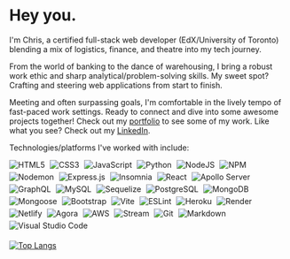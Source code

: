 # Hey you.

I'm Chris, a certified full-stack web developer (EdX/University of Toronto) blending a mix of logistics, finance, and theatre into my tech journey.

From the world of banking to the dance of warehousing, I bring a robust work ethic and sharp analytical/problem-solving skills. My sweet spot? Crafting and steering web applications from start to finish.

Meeting and often surpassing goals, I'm comfortable in the lively tempo of fast-paced work settings. Ready to connect and dive into some awesome projects together! Check out my [portfolio](<http://chrisgodinho.com/>) to see some of my work. Like what you see? Check out my [LinkedIn](<https://www.linkedin.com/in/cristianobgodinho/>).

Technologies/platforms I've worked with include:

<img alt="HTML5" style="margin-right: 1%; margin-bottom: 1%" src="https://img.shields.io/badge/HTML5-grey?style=for-the-badge&logo=html5&logoColor=E34F26">
<img alt="CSS3" style="margin-right: 1%; margin-bottom: 1%" src="https://img.shields.io/badge/CSS3-grey?style=for-the-badge&logo=css3&logoColor=1572B6">
<img alt="JavaScript" style="margin-right: 1%; margin-bottom: 1%" src="https://img.shields.io/badge/JavaScript-grey?style=for-the-badge&logo=javascript">
<img alt="Python" style="margin-right: 1%; margin-bottom: 1%" src="https://img.shields.io/badge/Python-grey?style=for-the-badge&logo=python&logoColor=3776AB">
<img alt="NodeJS" style="margin-right: 1%; margin-bottom: 1%" src="https://img.shields.io/badge/node.js-grey?style=for-the-badge&logo=node.js&logoColor=339933">
<img alt="NPM" style="margin-right: 1%; margin-bottom: 1%" src="https://img.shields.io/badge/NPM-grey?style=for-the-badge&logo=npm&logoColor=CB3837">
<img alt="Nodemon" style="margin-right: 1%; margin-bottom: 1%" src="https://img.shields.io/badge/Nodemon-grey?style=for-the-badge&logo=nodemon&logoColor=76D04B">
<img alt="Express.js" style="margin-right: 1%; margin-bottom: 1%" src="https://img.shields.io/badge/express.js-grey?style=for-the-badge&logo=express&logoColor=000000">
<img alt="Insomnia" style="margin-right: 1%; margin-bottom: 1%" src="https://img.shields.io/badge/Insomnia-grey?style=for-the-badge&logo=insomnia&logoColor=4000BF">
<img alt="React" style="margin-right: 1%; margin-bottom: 1%" src="https://img.shields.io/badge/React-grey?style=for-the-badge&logo=react&logoColor=61DAFB">
<img alt="Apollo Server" style="margin-right: 1%; margin-bottom: 1%" src="https://img.shields.io/badge/apollo-grey?style=for-the-badge&logo=apollo-graphql&logoColor=311C87">
<img alt="GraphQL" style="margin-right: 1%; margin-bottom: 1%" src="https://img.shields.io/badge/graphql-grey?style=for-the-badge&logo=graphql&logoColor=E10098">
<img alt="MySQL" style="margin-right: 1%; margin-bottom: 1%" src="https://img.shields.io/badge/mysql-grey?style=for-the-badge&logo=mysql&logoColor=4479A1">
<img alt="Sequelize" style="margin-right: 1%; margin-bottom: 1%" src="https://img.shields.io/badge/sequelize-grey?style=for-the-badge&logo=sequelize&logoColor=52B0E7">
<img alt="PostgreSQL" style="margin-right: 1%; margin-bottom: 1%" src="https://img.shields.io/badge/PostgreSQL-grey?style=for-the-badge&logo=postgresql&logoColor=4169E1">
<img alt="MongoDB" style="margin-right: 1%; margin-bottom: 1%" src="https://img.shields.io/badge/mongodb-grey?style=for-the-badge&logo=mongodb&logoColor=47A248">
<img alt="Mongoose" style="margin-right: 1%; margin-bottom: 1%" src="https://img.shields.io/badge/mongoose-grey?style=for-the-badge&logo=mongoose&logoColor=880000">
<img alt="Bootstrap" style="margin-right: 1%; margin-bottom: 1%" src="https://img.shields.io/badge/Bootstrap-grey?style=for-the-badge&logo=bootstrap&logoColor=7952B3">
<img alt="Vite" style="margin-right: 1%; margin-bottom: 1%" src="https://img.shields.io/badge/vite-grey?style=for-the-badge&logo=vite&logoColor=646CFF">
<img alt="ESLint" style="margin-right: 1%; margin-bottom: 1%" src="https://img.shields.io/badge/ESLint-grey?style=for-the-badge&logo=eslint&logoColor=4B32C3">
<img alt="Heroku" style="margin-right: 1%; margin-bottom: 1%" src="https://img.shields.io/badge/Heroku-grey?style=for-the-badge&logo=heroku&logoColor=430098">
<img alt="Render" style="margin-right: 1%; margin-bottom: 1%" src="https://img.shields.io/badge/Render-grey?style=for-the-badge&logo=render&logoColor=46E3B7">
<img alt="Netlify" style="margin-right: 1%; margin-bottom: 1%" src="https://img.shields.io/badge/Netlify-grey?style=for-the-badge&logo=netlify&logoColor=00C7B7">
<img alt="Agora" style="margin-right: 1%; margin-bottom: 1%" src="https://img.shields.io/badge/agora-grey?style=for-the-badge&logo=agora&logoColor=099DFD">
<img alt="AWS" style="margin-right: 1%; margin-bottom: 1%" src="https://img.shields.io/badge/AWS-grey?style=for-the-badge&logo=amazon-aws&logoColor=4B32C3">
<img alt="Stream" style="margin-right: 1%; margin-bottom: 1%" src="https://img.shields.io/badge/stream-grey?style=for-the-badge&logo=streamlit&logoColor=008CDD">
<img alt="Git" style="margin-right: 1%; margin-bottom: 1%" src="https://img.shields.io/badge/Git-grey?style=for-the-badge&logo=git&logoColor=F05032">
<img alt="Markdown" style="margin-right: 1%; margin-bottom: 1%" src="https://img.shields.io/badge/Markdown-grey?style=for-the-badge&logo=markdown&logoColor=000000">
<img alt="Visual Studio Code" style="margin-right: 1%; margin-bottom: 1%" src="https://img.shields.io/badge/Visual_Studio_Code-grey?style=for-the-badge&logo=visual-studio-code&logoColor=007ACC">

[![Top Langs](https://github-readme-stats.vercel.app/api/top-langs/?username=chris-godinho&layout=compact&theme=vision-friendly-dark)](https://github.com/anuraghazra/github-readme-stats)